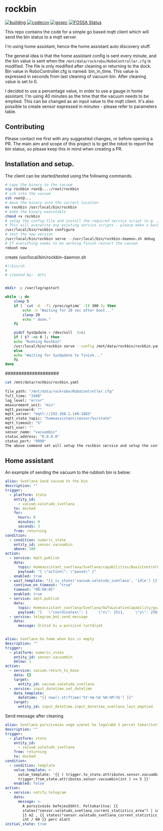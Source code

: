 

# rockbin



[![building](https://github.com/johnDorian/rockbin/actions/workflows/ci.yml/badge.svg)]((https://github.com/johnDorian/rockbin/actions/workflows/ci.yml/badge.svg))
[![codecov](https://codecov.io/gh/johnDorian/rockbin/branch/master/graph/badge.svg)](https://codecov.io/gh/johnDorian/rockbin)
[![gosec](https://goreportcard.com/badge/github.com/johnDorian/rockbin)]((https://goreportcard.com/badge/github.com/johnDorian/rockbin))
[![FOSSA Status](https://app.fossa.com/api/projects/git%2Bgithub.com%2FjohnDorian%2Frockbin.svg?type=shield)](https://app.fossa.com/projects/git%2Bgithub.com%2FjohnDorian%2Frockbin?ref=badge_shield)

This repo contains the code for a simple go based mqtt client which will send the bin status to a mqtt server. 

I'm using home assistant, hence the home assistant auto discovery stuff.

The general idea is that the home assistant config is sent every minute, and the bin value is sent when the `/mnt/data/rockrobo/RoboController.cfg` is modified. The file is only modified after cleaning or returning to the dock. Bin value in RoboController.cfg is named: bin_in_time. This value is expressed in seconds from last cleaning of vacuum bin. After cleaning value is set to 0.

I decided to use a percentage value, in order to use a gauge in home assistant. I'm using 40 minutes as the time that the vacuum needs to be emptied. This can be changed as an input value to the mqtt client. 
It's also possible to create sensor expressed in minutes - please refer to parameters table.


## Contributing

Please contact me first with any suggestied changes, or before opening a PR. The main aim and scope of this project is to get the robot to report the bin status, so please keep this in mind when creating a PR. 


## Installation and setup.

The client can be started/tested using the following commands.

```bash
# copy the binary to the vacuum
scp rockbin root@...:/root/rockbin
# ssh into the vacuum
ssh root@...
# move the binary into the correct location
mv rockbin /usr/local/bin/rockbin
# make the binary executable
chmod +x rockbin
# setup the config file and install the required service script (e.g. /etc/init/S12rockbin). 
# This will overwrite any existing service scripts - please make a backup beforehand. 
/usr/local/bin/rockbin configure
# test the new version
/usr/local/bin/rockbin serve --/usr/local/bin/rockbin-daemon.sh debug
# If everything seems to be working finish restart the vacuum
reboot now
```
create /usr/local/bin/rockbin-daemon.sh
```bash
#!/bin/sh
#
# created by:  Atti


mkdir -p /var/log/upstart

while :; do
    sleep 5
    if [ `cut -d. -f1 /proc/uptime` -lt 300 ]; then
        echo -n "Waiting for 20 sec after boot..."
        sleep 20
        echo " done."
    fi

    pidof SysUpdate > /dev/null  2>&1
    if [ $? -ne 0 ]; then
    echo "Running Rockbin"
    /usr/local/bin/rockbin serve --config /mnt/data/rockbin/rockbin.yaml            
    else
    echo "Waiting for SysUpdate to finish..."
    fi
done
```
####################
```bash
cat /mnt/data/rockbin/rockbin.yaml
 
file_path: "/mnt/data/rockrobo/RoboController.cfg" 
full_time: "2400" 
log_level: "error" 
measurement_unit: "min" 
mqtt_password: "" 
mqtt_server: "mqtt://192.168.1.140:1883" 
mqtt_state_topic: "homeassistant/sensor/%v/state" 
mqtt_timeout: "5" 
mqtt_user: "" 
sensor_name: "vacuumbin" 
status_address: "0.0.0.0" 
status_port: "9999"
The above command set will setup the rockbin service and setup the configuration file according to your responses.
```
## Home assistant 
An example of sending the vacuum to the rubbish bin is below: 

```yaml
alias: Svetlana Send vacuum to the bin
description: ""
trigger:
  - platform: state
    entity_id:
      - vacuum.valetudo_svetlana
    to: docked
    for:
      hours: 0
      minutes: 0
      seconds: 3
    from: returning
condition:
  - condition: numeric_state
    entity_id: sensor.vacuumbin
    above: 100
action:
  - service: mqtt.publish
    data:
      topic: Homeassistant_svetlana/Svetlana/capabilities/BasicControlCapability
      payload: "{ \"action\": \"pause\" }"
    enabled: true
  - wait_template: "{{ is_state('vacuum.valetudo_svetlana', 'idle') }}"
    continue_on_timeout: "true"
    timeout: "00:00:05"
    enabled: true
  - service: mqtt.publish
    data:
      topic: Homeassistant_svetlana/Svetlana/GoToLocationCapability/go/set
      payload: "{   \"coordinates\": {     \"x\": 2511,     \"y\": 2503   } }"
  - service: telegram_bot.send_message
    data:
      message: Ürítsd ki a porszívó tartályát.
        
```
```yaml
alias: Svetlana Go home when bin is empty
description: ""
trigger:
  - platform: numeric_state
    entity_id: sensor.vacuumbin
    below: 1
action:
  - service: vacuum.return_to_base
    data: {}
    target:
      entity_id: vacuum.valetudo_svetlana
  - service: input_datetime.set_datetime
    data_template:
      datetime: "{{ now().strftime('%Y-%m-%d %H:%M:%S') }}"
    target:
      entity_id: input_datetime.input_datetime_svetlana_last_emptied

```
Send message after cleaning
```yaml
alias: Svetlana porszivozas vege uzenet ha legalabb 5 percet takaritott
description: ""
trigger:
  - platform: state
    entity_id:
      - vacuum.valetudo_svetlana
    from: returning
    to: docked
condition:
  - condition: template
    value_template: >-
      value_template: '{{ ( trigger.to_state.attributes.sensor.vacuumbin|int -
      trigger.from_state.attributes.sensor.vacuumbin|int ) >= 5 }}' 
    enabled: false
action:
  - service: notify.telegram
    data:
      message: >-
        A porszívózás befejeződött. Feltakarítva: {{
        states("sensor.valetudo_svetlana_current_statistics_area") | int / 10000
        }} m2 , {{ states("sensor.valetudo_svetlana_current_statistics_time") |
        int / 60 }} perc alatt
initial_state: true
```
